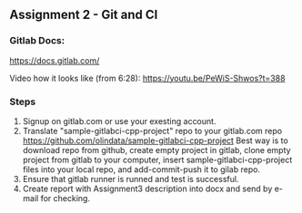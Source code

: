 ## Assignment 2 - Git and CI
### Gitlab Docs:
https://docs.gitlab.com/

Video how it looks like (from 6:28): https://youtu.be/PeWiS-Shwos?t=388

### Steps 
1. Signup on gitlab.com or use your exesting account.
2. Translate "sample-gitlabci-cpp-project" repo to your gitlab.com repo
https://github.com/olindata/sample-gitlabci-cpp-project
Best way is to download repo from github, create empty project in gitlab, clone empty project from gitlab to your computer, insert sample-gitlabci-cpp-project files into your local repo, and add-commit-push it to gilab repo.
3. Ensure that gitlab runner is runned and test is successful.
4. Create report with Assignment3 description into docx and send by e-mail for checking.